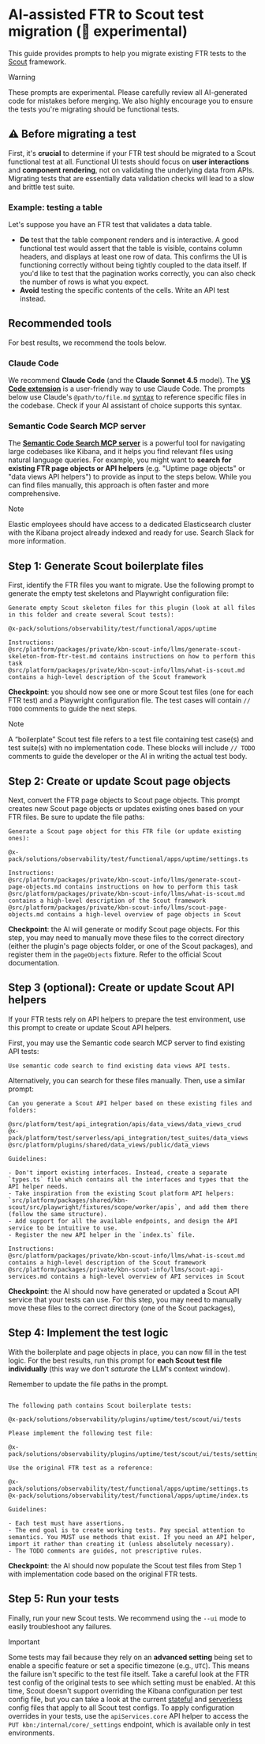 # AI-assisted FTR to Scout test migration (🧪 experimental)

This guide provides prompts to help you migrate existing FTR tests to the [Scout](https://github.com/elastic/kibana/tree/main/src/platform/packages/shared/kbn-scout) framework.

> [!WARNING]
> These prompts are experimental. Please carefully review all AI-generated code for mistakes before merging. We also highly encourage you to ensure the tests you're migrating should be functional tests.

## ⚠️ Before migrating a test

First, it's **crucial** to determine if your FTR test should be migrated to a Scout functional test at all. Functional UI tests should focus on **user interactions** and **component rendering**, not on validating the underlying data from APIs. Migrating tests that are essentially data validation checks will lead to a slow and brittle test suite.

### Example: testing a table

Let's suppose you have an FTR test that validates a data table.

- **Do** test that the table component renders and is interactive. A good functional test would assert that the table is visible, contains column headers, and displays at least one row of data. This confirms the UI is functioning correctly without being tightly coupled to the data itself. If you'd like to test that the pagination works correctly, you can also check the number of rows is what you expect.
- **Avoid** testing the specific contents of the cells. Write an API test instead.

## Recommended tools

For best results, we recommend the tools below.

### Claude Code

We recommend **Claude Code** (and the **Claude Sonnet 4.5** model). The [**VS Code extension**](https://docs.claude.com/en/docs/claude-code/vs-code) is a user-friendly way to use Claude Code. The prompts below use Claude's `@path/to/file.md` [syntax](https://docs.claude.com/en/docs/claude-code/memory) to reference specific files in the codebase. Check if your AI assistant of choice supports this syntax.

### Semantic Code Search MCP server

The **[Semantic Code Search MCP server](https://github.com/elastic/semantic-code-search-mcp-server)** is a powerful tool for navigating large codebases like Kibana, and it helps you find relevant files using natural language queries. For example, you might want to **search for existing FTR page objects or API helpers** (e.g. "Uptime page objects" or "data views API helpers") to provide as input to the steps below. While you can find files manually, this approach is often faster and more comprehensive.

> [!NOTE]
> Elastic employees should have access to a dedicated Elasticsearch cluster with the Kibana project already indexed and ready for use. Search Slack for more information.

## Step 1: Generate Scout boilerplate files

First, identify the FTR files you want to migrate. Use the following prompt to generate the empty test skeletons and Playwright configuration file:

```
Generate empty Scout skeleton files for this plugin (look at all files in this folder and create several Scout tests):

@x-pack/solutions/observability/test/functional/apps/uptime

Instructions:
@src/platform/packages/private/kbn-scout-info/llms/generate-scout-skeleton-from-ftr-test.md contains instructions on how to perform this task
@src/platform/packages/private/kbn-scout-info/llms/what-is-scout.md contains a high-level description of the Scout framework
```

**Checkpoint**: you should now see one or more Scout test files (one for each FTR test) and a Playwright configuration file. The test cases will contain `// TODO` comments to guide the next steps.

> [!NOTE]
> A “boilerplate” Scout test file refers to a test file containing test case(s) and test suite(s) with no implementation code. These blocks will include `// TODO` comments to guide the developer or the AI in writing the actual test body.

## Step 2: Create or update Scout page objects

Next, convert the FTR page objects to Scout page objects. This prompt creates new Scout page objects or updates existing ones based on your FTR files. Be sure to update the file paths:

```
Generate a Scout page object for this FTR file (or update existing ones):

@x-pack/solutions/observability/test/functional/apps/uptime/settings.ts

Instructions:
@src/platform/packages/private/kbn-scout-info/llms/generate-scout-page-objects.md contains instructions on how to perform this task
@src/platform/packages/private/kbn-scout-info/llms/what-is-scout.md contains a high-level description of the Scout framework
@src/platform/packages/private/kbn-scout-info/llms/scout-page-objects.md contains a high-level overview of page objects in Scout
```

**Checkpoint**: the AI will generate or modify Scout page objects. For this step, you may need to manually move these files to the correct directory (either the plugin's page objects folder, or one of the Scout packages), and register them in the `pageObjects` fixture. Refer to the official Scout documentation.

## Step 3 (optional): Create or update Scout API helpers

If your FTR tests rely on API helpers to prepare the test environment, use this prompt to create or update Scout API helpers.

First, you may use the Semantic code search MCP server to find existing API tests:

```
Use semantic code search to find existing data views API tests.
```

Alternatively, you can search for these files manually. Then, use a similar prompt:

```
Can you generate a Scout API helper based on these existing files and folders:

@src/platform/test/api_integration/apis/data_views/data_views_crud
@x-pack/platform/test/serverless/api_integration/test_suites/data_views
@src/platform/plugins/shared/data_views/public/data_views

Guidelines:

- Don't import existing interfaces. Instead, create a separate `types.ts` file which contains all the interfaces and types that the API helper needs.
- Take inspiration from the existing Scout platform API helpers: `src/platform/packages/shared/kbn-scout/src/playwright/fixtures/scope/worker/apis`, and add them there (follow the same structure).
- Add support for all the available endpoints, and design the API service to be intuitive to use.
- Register the new API helper in the `index.ts` file.

Instructions:
@src/platform/packages/private/kbn-scout-info/llms/what-is-scout.md contains a high-level description of the Scout framework
@src/platform/packages/private/kbn-scout-info/llms/scout-api-services.md contains a high-level overview of API services in Scout
```

**Checkpoint**: the AI should now have generated or updated a Scout API service that your tests can use. For this step, you may need to manually move these files to the correct directory (one of the Scout packages),

## Step 4: Implement the test logic

With the boilerplate and page objects in place, you can now fill in the test logic. For the best results, run this prompt for **each Scout test file individually** (this way we don't _saturate_ the LLM's context window).

Remember to update the file paths in the prompt.

```

The following path contains Scout boilerplate tests:

@x-pack/solutions/observability/plugins/uptime/test/scout/ui/tests

Please implement the following test file:

@x-pack/solutions/observability/plugins/uptime/test/scout/ui/tests/settings.spec.ts

Use the original FTR test as a reference:

@x-pack/solutions/observability/test/functional/apps/uptime/settings.ts
@x-pack/solutions/observability/test/functional/apps/uptime/index.ts

Guidelines:

- Each test must have assertions.
- The end goal is to create working tests. Pay special attention to semantics. You MUST use methods that exist. If you need an API helper, import it rather than creating it (unless absolutely necessary).
- The TODO comments are guides, not prescriptive rules.
```

**Checkpoint**: the AI should now populate the Scout test files from Step 1 with implementation code based on the original FTR tests.

## Step 5: Run your tests

Finally, run your new Scout tests. We recommend using the `--ui` mode to easily troubleshoot any failures.

> [!IMPORTANT]
> Some tests may fail because they rely on an **advanced setting** being set to enable a specific feature or set a specific timezone (e.g., `UTC`). This means the failure isn't specific to the test file itself. Take a careful look at the FTR test config of the original tests to see which setting must be enabled.
> At this time, Scout doesn't support overriding the Kibana configuration per test config file, but you can take a look at the current [stateful](https://github.com/elastic/kibana/tree/main/src/platform/packages/shared/kbn-scout/src/config/stateful) and [serverless](https://github.com/elastic/kibana/tree/main/src/platform/packages/shared/kbn-scout/src/config/serverless) config files that apply to all Scout test configs.
> To apply configuration overrides in your tests, use the `apiServices.core` API helper to access the `PUT kbn:/internal/core/_settings` endpoint, which is available only in test environments.
